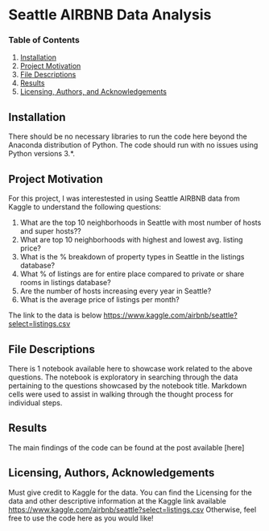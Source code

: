 ﻿# Seattle AIRBNB Data Analysis

### Table of Contents

1. [Installation](#installation)
2. [Project Motivation](#motivation)
3. [File Descriptions](#files)
4. [Results](#results)
5. [Licensing, Authors, and Acknowledgements](#licensing)

## Installation <a name="installation"></a>

There should be no necessary libraries to run the code here beyond the Anaconda distribution of Python.  The code should run with no issues using Python versions 3.*.

## Project Motivation<a name="motivation"></a>

For this project, I was interestested in using Seattle AIRBNB data from Kaggle to understand the following questions:

1. What are the top 10 neighborhoods in Seattle with most number of hosts and super hosts??
2. What are top 10 neighborhoods with highest and lowest avg. listing price?
3. What is the % breakdown of property types in Seattle in the listings database?
4. What % of listings are for entire place compared to private or share rooms in listings database?
5. Are the number of hosts increasing every year in Seattle?
6. What is the average price of listings per month?

The link to the data is below
https://www.kaggle.com/airbnb/seattle?select=listings.csv

## File Descriptions <a name="files"></a>

There is 1 notebook available here to showcase work related to the above questions.  The notebook is exploratory in searching through the data pertaining to the questions showcased by the notebook title.  Markdown cells were used to assist in walking through the thought process for individual steps.  

## Results<a name="results"></a>

The main findings of the code can be found at the post available [here]

## Licensing, Authors, Acknowledgements<a name="licensing"></a>

Must give credit to Kaggle for the data.  You can find the Licensing for the data and other descriptive information at the Kaggle link available https://www.kaggle.com/airbnb/seattle?select=listings.csv
Otherwise, feel free to use the code here as you would like! 

